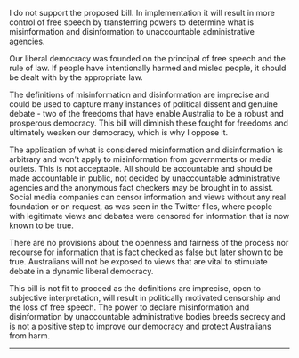 I do not support the proposed bill. In implementation it will result in more control of free speech by
transferring powers to determine what is misinformation and disinformation to unaccountable
administrative agencies.

Our liberal democracy was founded on the principal of free speech and the rule of law. If people
have intentionally harmed and misled people, it should be dealt with by the appropriate law.

The definitions of misinformation and disinformation are imprecise and could be used to capture
many instances of political dissent and genuine debate - two of the freedoms that have enable
Australia to be a robust and prosperous democracy. This bill will diminish these fought for freedoms
and ultimately weaken our democracy, which is why I oppose it.

The application of what is considered misinformation and disinformation is arbitrary and won't apply
to misinformation from governments or media outlets. This is not acceptable. All should be
accountable and should be made accountable in public, not decided by unaccountable
administrative agencies and the anonymous fact checkers may be brought in to assist. Social media
companies can censor information and views without any real foundation or on request, as was seen
in the Twitter files, where people with legitimate views and debates were censored for information
that is now known to be true.

There are no provisions about the openness and fairness of the process nor recourse for information
that is fact checked as false but later shown to be true. Australians will not be exposed to views that
are vital to stimulate debate in a dynamic liberal democracy.

This bill is not fit to proceed as the definitions are imprecise, open to subjective interpretation, will
result in politically motivated censorship and the loss of free speech. The power to declare
misinformation and disinformation by unaccountable administrative bodies breeds secrecy and is
not a positive step to improve our democracy and protect Australians from harm.


-----

